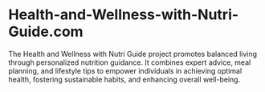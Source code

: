 # Health-and-Wellness-with-Nutri-Guide.com
The Health and Wellness with Nutri Guide project promotes balanced living through personalized nutrition guidance. It combines expert advice, meal planning, and lifestyle tips to empower individuals in achieving optimal health, fostering sustainable habits, and enhancing overall well-being.
